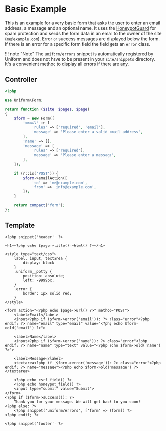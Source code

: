 # Basic Example

This is an example for a very basic form that asks the user to enter an email address, a message and an optional name. It uses the [HoneypotGuard](/guards/honeypot) for spam protection and sends the form data in an email to the owner of the site (`me@example.com`). Error or success messages are displayed below the form. If there is an error for a specific form field the field gets an `error` class.

!!! note "Note"
    The `uniform/errors` snippet is automatically registered by Uniform and does not have to be present in your `site/snippets` directory. It's a convenient method to display all errors if there are any.


## Controller

```php
<?php

use Uniform\Form;

return function ($site, $pages, $page)
{
    $form = new Form([
        'email' => [
            'rules' => ['required', 'email'],
            'message' => 'Please enter a valid email address',
        ],
        'name' => [],
        'message' => [
            'rules' => ['required'],
            'message' => 'Please enter a message',
        ],
    ]);

    if (r::is('POST')) {
        $form->emailAction([
            'to' => 'me@example.com',
            'from' => 'info@example.com',
        ]);
    }

    return compact('form');
};
```

## Template

```html+php
<?php snippet('header') ?>

<h1><?php echo $page->title()->html() ?></h1>

<style type="text/css">
    label, input, textarea {
        display: block;
    }
    .uniform__potty {
        position: absolute;
        left: -9999px;
    }
    .error {
        border: 1px solid red;
    }
</style>

<form action="<?php echo $page->url() ?>" method="POST">
    <label>Email</label>
    <input<?php if ($form->error('email')): ?> class="error"<?php endif; ?> name="email" type="email" value="<?php echo $form->old('email') ?>">

    <label>Name</label>
    <input<?php if ($form->error('name')): ?> class="error"<?php endif; ?> name="name" type="text" value="<?php echo $form->old('name') ?>">

    <label>Message</label>
    <textarea<?php if ($form->error('message')): ?> class="error"<?php endif; ?> name="message"><?php echo $form->old('message') ?></textarea>

    <?php echo csrf_field() ?>
    <?php echo honeypot_field() ?>
    <input type="submit" value="Submit">
</form>
<?php if ($form->success()): ?>
    Thank you for your message. We will get back to you soon!
<?php else: ?>
    <?php snippet('uniform/errors', ['form' => $form]) ?>
<?php endif; ?>

<?php snippet('footer') ?>

```
